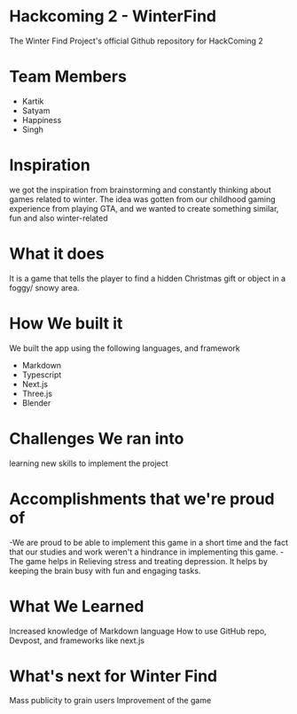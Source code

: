 # Hackcoming 2 - WinterFind
The Winter Find Project's official Github repository for HackComing 2
# Team Members
- Kartik
- Satyam 
- Happiness 
- Singh
# Inspiration
we got the inspiration from brainstorming and constantly thinking about games related to winter. The idea was gotten from our childhood gaming experience from playing GTA, and we wanted to create something similar, fun and also winter-related 

# What it does
It is a game that tells the player to find a hidden Christmas gift or object in a foggy/ snowy area.

# How We built it
We built the app using the following languages, and framework
- Markdown
- Typescript
- Next.js
- Three.js
- Blender

# Challenges We ran into
learning new skills  to implement the project

# Accomplishments that we're proud of
-We are proud to be able to implement this game in a short time and the fact that our studies and work weren't a hindrance in implementing this game.
-The game helps in Relieving stress and treating depression. It helps by keeping the brain busy with fun and engaging tasks.

# What We Learned
Increased knowledge of Markdown language
How to use GitHub repo, Devpost, and frameworks like next.js

# What's next for Winter Find
Mass publicity to grain users
Improvement of the game
